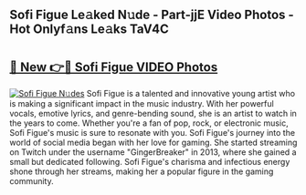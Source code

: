 ## Sofi Figue Le𝚊ked N𝚞de - Part-jjE Video Photos - Hot Onlyf𝚊ns Le𝚊ks TaV4C

# <h2><a href="http://ab44180.deff.icu/?id=Sofi+Figue">🔗 New 👉🔴 Sofi Figue VIDEO Photos</a></h2>

[![Sofi Figue N𝚞des](https://i.imgur.com/rIISA9y.gif)](http://ab44180.deff.icu/?id=Sofi+Figue)
Sofi Figue is a talented and innovative young artist who is making a significant impact in the music industry. With her powerful vocals, emotive lyrics, and genre-bending sound, she is an artist to watch in the years to come. Whether you're a fan of pop, rock, or electronic music, Sofi Figue's music is sure to resonate with you. Sofi Figue's journey into the world of social media began with her love for gaming. She started streaming on Twitch under the username "GingerBreaker" in 2013, where she gained a small but dedicated following. Sofi Figue's charisma and infectious energy shone through her streams, making her a popular figure in the gaming community.
